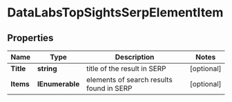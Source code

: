 # DataLabsTopSightsSerpElementItem


## Properties

| Name | Type | Description | Notes |
|------------ | ------------- | ------------- | -------------|
**Title** | **string** | title of the result in SERP |[optional]|
**Items** | **IEnumerable<TopSightsElement>** | elements of search results found in SERP |[optional]|